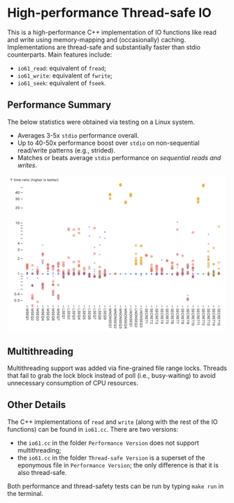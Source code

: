 # High-performance Thread-safe IO
This is a high-performance C++ implementation of IO functions like read and write using memory-mapping and (occasionally) caching. Implementations are thread-safe and substantially faster than stdio counterparts. Main features include:
- `io61_read`: equivalent of `fread`; 
- `io61_write`: equivalent of `fwrite`; 
- `io61_seek`: equivalent of `fseek`. 

## Performance Summary

The below statistics were obtained via testing on a Linux system. 
- Averages 3-5x `stdio` performance overall. 
- Up to 40-50x performance boost over `stdio` on non-sequential read/write patterns (e.g., strided). 
- Matches or beats average `stdio` performance on *sequential reads and writes*. 

<img src="chart.png" alt="drawing" width="500"/>

## Multithreading

Multithreading support was added via fine-grained file range locks. Threads that fail to grab the lock block instead of poll (i.e., busy-waiting) to avoid unnecessary consumption of CPU resources. 

## Other Details

The C++ implementations of `read` and `write` (along with the rest of the IO functions) can be found in `io61.cc`. There are two versions: 
- the `io61.cc` in the folder `Performance Version` does not support multithreading; 
- the `io61.cc` in the folder `Thread-safe Version` is a superset of the eponymous file in `Performance Version`; the only difference is that it is also thread-safe. 

Both performance and thread-safety tests can be run by typing `make run` in the terminal. 
